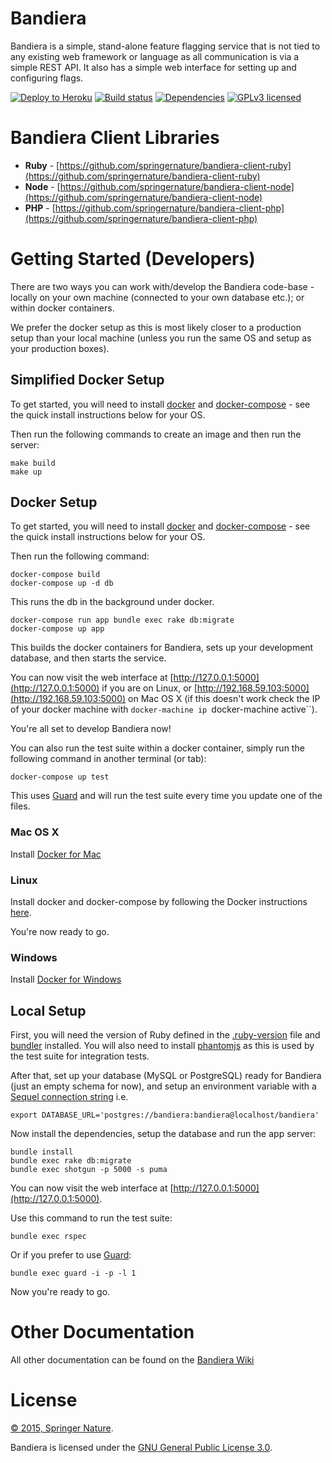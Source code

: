 # Bandiera

Bandiera is a simple, stand-alone feature flagging service that is not tied to
any existing web framework or language as all communication is via a simple
REST API.  It also has a simple web interface for setting up and configuring
flags.

[![Deploy to Heroku](https://www.herokucdn.com/deploy/button.png)](https://heroku.com/deploy)
[![Build status][shield-build]][info-build]
[![Dependencies][shield-dependencies]][info-dependencies]
[![GPLv3 licensed][shield-license]][info-license]

# Bandiera Client Libraries

* **Ruby** - [https://github.com/springernature/bandiera-client-ruby](https://github.com/springernature/bandiera-client-ruby)
* **Node** - [https://github.com/springernature/bandiera-client-node](https://github.com/springernature/bandiera-client-node)
* **PHP** - [https://github.com/springernature/bandiera-client-php](https://github.com/springernature/bandiera-client-php)

# Getting Started (Developers)

There are two ways you can work with/develop the Bandiera code-base - locally
on your own machine (connected to your own database etc.); or within docker
containers.

We prefer the docker setup as this is most likely closer to a production setup
than your local machine (unless you run the same OS and setup as your
production boxes).

## Simplified Docker Setup

To get started, you will need to install [docker](https://www.docker.com/) and
[docker-compose](https://docs.docker.com/compose/) - see the quick install instructions below for your
OS.

Then run the following commands to create an image and then run the server:

```
make build
make up
```

## Docker Setup

To get started, you will need to install [docker](https://www.docker.com/) and
[docker-compose](https://docs.docker.com/compose/) - see the quick install instructions below for your
OS.

Then run the following command:

```
docker-compose build
docker-compose up -d db
```

This runs the db in the background under docker.

```
docker-compose run app bundle exec rake db:migrate
docker-compose up app
```

This builds the docker containers for Bandiera, sets up your development
database, and then starts the service.

You can now visit the web interface at
[http://127.0.0.1:5000](http://127.0.0.1:5000) if you are on Linux, or
[http://192.168.59.103:5000](http://192.168.59.103:5000) on Mac OS X (if this
doesn't work check the IP of your docker machine with `docker-machine ip `docker-machine active``).

You're all set to develop Bandiera now!

You can also run the test suite within a docker container, simply run the
following command in another terminal (or tab):

```
docker-compose up test
```

This uses [Guard](https://github.com/guard/guard) and will run the test suite
every time you update one of the files.

### Mac OS X

Install [Docker for Mac](https://www.docker.com/docker-mac)

### Linux

Install docker and docker-compose by following the Docker instructions
[here](https://docs.docker.com/installation/#installation).

You're now ready to go.

### Windows

Install [Docker for Windows](https://www.docker.com/docker-windows)

## Local Setup

First, you will need the version of Ruby defined in the
[.ruby-version](.ruby-version) file and [bundler](http://bundler.io/)
installed.  You will also need to install [phantomjs](http://phantomjs.org/) as
this is used by the test suite for integration tests.

After that, set up your database (MySQL or PostgreSQL) ready for
Bandiera (just an empty schema for now), and setup an environment variable
with a [Sequel connection
string](http://sequel.jeremyevans.net/rdoc/files/doc/opening_databases_rdoc.html)
i.e.

```
export DATABASE_URL='postgres://bandiera:bandiera@localhost/bandiera'
```

Now install the dependencies, setup the database and run the app server:

```
bundle install
bundle exec rake db:migrate
bundle exec shotgun -p 5000 -s puma
```

You can now visit the web interface at
[http://127.0.0.1:5000](http://127.0.0.1:5000).

Use this command to run the test suite:

```
bundle exec rspec
```

Or if you prefer to use [Guard](https://github.com/guard/guard):

```
bundle exec guard -i -p -l 1
```

Now you're ready to go.

# Other Documentation

All other documentation can be found on the [Bandiera Wiki](https://github.com/springernature/bandiera/wiki)

# License

[&copy; 2015, Springer Nature](LICENSE.txt).

Bandiera is licensed under the [GNU General Public License 3.0][gpl].

[gpl]: http://www.gnu.org/licenses/gpl-3.0.html
[info-license]: LICENSE
[info-build]: https://travis-ci.org/springernature/bandiera
[info-dependencies]: https://gemnasium.com/springernature/bandiera
[shield-license]: https://img.shields.io/badge/license-GPLv3-blue.svg
[shield-build]: https://img.shields.io/travis/springernature/bandiera/master.svg
[shield-dependencies]: https://img.shields.io/gemnasium/springernature/bandiera.svg
